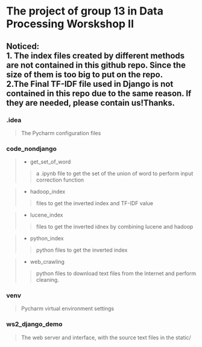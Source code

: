 # <b>The project of group 13 in Data Processing Worskshop II</b>
## Noticed: <br>1. The index files created by different methods are not contained in this github repo. Since the size of them is too big to put on the repo. <br>2.The Final TF-IDF file used in Django is not contained in this repo due to the same reason. If they are needed, please contain us!Thanks.

### .idea
> The Pycharm configuration files

### code_nondjango

> * get_set_of_word 
>> a .ipynb file to get the set of the union of word to perform input correction function

> * hadoop_index
>> files to get the inverted index and TF-IDF value

> * lucene_index
>> files to get the inverted idnex by combining lucene and hadoop

>* python_index
>> python files to get the inverted index

>* web_crawling
>> python files to download text files from the Internet and perform cleaning.

### venv
> Pycharm virtual environment settings

### ws2_django_demo
> The web server and interface, with the source text files in the static/

